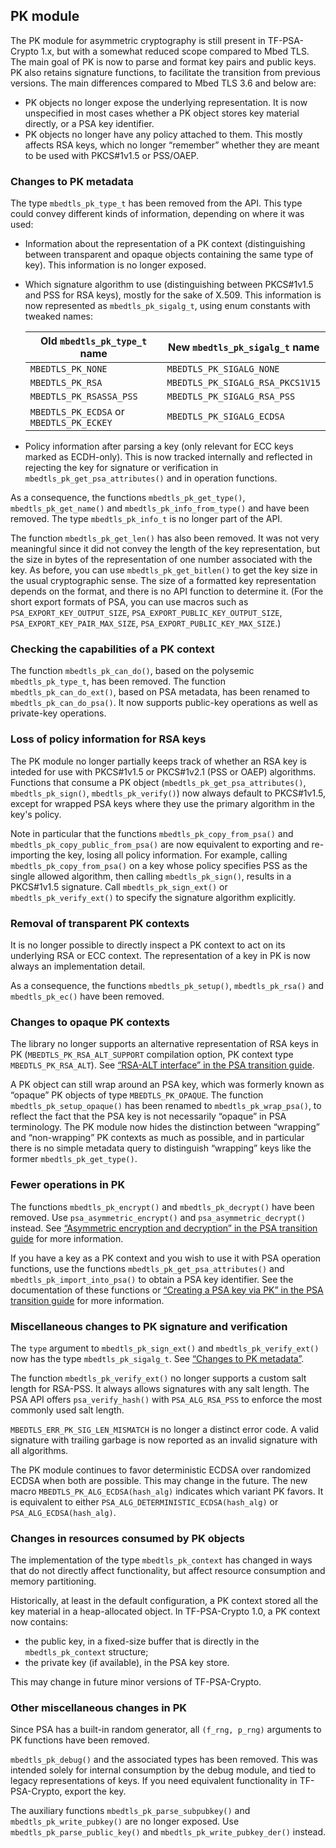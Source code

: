 ## PK module

The PK module for asymmetric cryptography is still present in TF-PSA-Crypto 1.x, but with a somewhat reduced scope compared to Mbed TLS. The main goal of PK is now to parse and format key pairs and public keys. PK also retains signature functions, to facilitate the transition from previous versions. The main differences compared to Mbed TLS 3.6 and below are:

* PK objects no longer expose the underlying representation. It is now unspecified in most cases whether a PK object stores key material directly, or a PSA key identifier.
* PK objects no longer have any policy attached to them. This mostly affects RSA keys, which no longer “remember” whether they are meant to be used with PKCS#1v1.5 or PSS/OAEP.

### Changes to PK metadata

The type `mbedtls_pk_type_t` has been removed from the API. This type could convey different kinds of information, depending on where it was used:

* Information about the representation of a PK context (distinguishing between transparent and opaque objects containing the same type of key). This information is no longer exposed.

* Which signature algorithm to use (distinguishing between PKCS#1v1.5 and PSS for RSA keys), mostly for the sake of X.509. This information is now represented as `mbedtls_pk_sigalg_t`, using enum constants with tweaked names:

    | Old `mbedtls_pk_type_t` name | New `mbedtls_pk_sigalg_t` name |
    | ---------------------------- | ------------------------------ |
    | `MBEDTLS_PK_NONE` | `MBEDTLS_PK_SIGALG_NONE` |
    | `MBEDTLS_PK_RSA` | `MBEDTLS_PK_SIGALG_RSA_PKCS1V15` |
    | `MBEDTLS_PK_RSASSA_PSS` | `MBEDTLS_PK_SIGALG_RSA_PSS` |
    | `MBEDTLS_PK_ECDSA` or `MBEDTLS_PK_ECKEY` | `MBEDTLS_PK_SIGALG_ECDSA` |

* Policy information after parsing a key (only relevant for ECC keys marked as ECDH-only). This is now tracked internally and reflected in rejecting the key for signature or verification in `mbedtls_pk_get_psa_attributes()` and in operation functions.
  <!-- Untested, see https://github.com/Mbed-TLS/TF-PSA-Crypto/issues/206 -->

As a consequence, the functions `mbedtls_pk_get_type()`, `mbedtls_pk_get_name()` and `mbedtls_pk_info_from_type()` and have been removed. The type `mbedtls_pk_info_t` is no longer part of the API.

The function `mbedtls_pk_get_len()` has also been removed. It was not very meaningful since it did not convey the length of the key representation, but the size in bytes of the representation of one number associated with the key. As before, you can use `mbedtls_pk_get_bitlen()` to get the key size in the usual cryptographic sense. The size of a formatted key representation depends on the format, and there is no API function to determine it. (For the short export formats of PSA, you can use macros such as `PSA_EXPORT_KEY_OUTPUT_SIZE`, `PSA_EXPORT_PUBLIC_KEY_OUTPUT_SIZE`, `PSA_EXPORT_KEY_PAIR_MAX_SIZE`, `PSA_EXPORT_PUBLIC_KEY_MAX_SIZE`.)

### Checking the capabilities of a PK context

The function `mbedtls_pk_can_do()`, based on the polysemic `mbedtls_pk_type_t`, has been removed. The function `mbedtls_pk_can_do_ext()`, based on PSA metadata, has been renamed to `mbedtls_pk_can_do_psa()`. It now supports public-key operations as well as private-key operations.

### Loss of policy information for RSA keys

The PK module no longer partially keeps track of whether an RSA key is inteded for use with PKCS#1v1.5 or PKCS#1v2.1 (PSS or OAEP) algorithms. Functions that consume a PK object (`mbedtls_pk_get_psa_attributes()`, `mbedtls_pk_sign()`, `mbedtls_pk_verify()`) now always default to PKCS#1v1.5, except for wrapped PSA keys where they use the primary algorithm in the key's policy.

Note in particular that the functions `mbedtls_pk_copy_from_psa()` and `mbedtls_pk_copy_public_from_psa()` are now equivalent to exporting and re-importing the key, losing all policy information. For example, calling `mbedtls_pk_copy_from_psa()` on a key whose policy specifies PSS as the single allowed algorithm, then calling `mbedtls_pk_sign()`, results in a PKCS#1v1.5 signature. Call `mbedtls_pk_sign_ext()` or `mbedtls_pk_verify_ext()` to specify the signature algorithm explicitly.

### Removal of transparent PK contexts

It is no longer possible to directly inspect a PK context to act on its underlying RSA or ECC context. The representation of a key in PK is now always an implementation detail.

As a consequence, the functions `mbedtls_pk_setup()`, `mbedtls_pk_rsa()` and `mbedtls_pk_ec()` have been removed.

### Changes to opaque PK contexts

The library no longer supports an alternative representation of RSA keys in PK (`MBEDTLS_PK_RSA_ALT_SUPPORT` compilation option, PK context type `MBEDTLS_PK_RSA_ALT`). See [“RSA-ALT interface” in the PSA transition guide](psa-transition.md#rsa-alt-interface).

A PK object can still wrap around an PSA key, which was formerly known as “opaque” PK objects of type `MBEDTLS_PK_OPAQUE`. The function `mbedtls_pk_setup_opaque()` has been renamed to `mbedtls_pk_wrap_psa()`, to reflect the fact that the PSA key is not necessarily “opaque” in PSA terminology. The PK module now hides the distinction between “wrapping” and “non-wrapping” PK contexts as much as possible, and in particular there is no simple metadata query to distinguish “wrapping” keys like the former `mbedtls_pk_get_type()`.

### Fewer operations in PK

The functions `mbedtls_pk_encrypt()` and `mbedtls_pk_decrypt()` have been removed. Use `psa_asymmetric_encrypt()` and `psa_asymmetric_decrypt()` instead. See [“Asymmetric encryption and decryption” in the PSA transition guide](psa-transition.md#rsa-alt-interface) for more information.

If you have a key as a PK context and you wish to use it with PSA operation functions, use the functions `mbedtls_pk_get_psa_attributes()` and `mbedtls_pk_import_into_psa()` to obtain a PSA key identifier. See the documentation of these functions or [“Creating a PSA key via PK” in the PSA transition guide](psa-transition.md#creating-a-psa-key-via-pk) for more information.

### Miscellaneous changes to PK signature and verification

The `type` argument to `mbedtls_pk_sign_ext()` and `mbedtls_pk_verify_ext()` now has the type `mbedtls_pk_sigalg_t`. See [“Changes to PK metadata”](#changes-to-pk-metadata).

The function `mbedtls_pk_verify_ext()` no longer supports a custom salt length for RSA-PSS. It always allows signatures with any salt length. The PSA API offers `psa_verify_hash()` with `PSA_ALG_RSA_PSS` to enforce the most commonly used salt length.

`MBEDTLS_ERR_PK_SIG_LEN_MISMATCH` is no longer a distinct error code. A valid signature with trailing garbage is now reported as an invalid signature with all algorithms.

The PK module continues to favor deterministic ECDSA over randomized ECDSA when both are possible. This may change in the future. The new macro `MBEDTLS_PK_ALG_ECDSA(hash_alg)` indicates which variant PK favors. It is equivalent to either `PSA_ALG_DETERMINISTIC_ECDSA(hash_alg)` or `PSA_ALG_ECDSA(hash_alg)`.

### Changes in resources consumed by PK objects

The implementation of the type `mbedtls_pk_context` has changed in ways that do not directly affect functionality, but affect resource consumption and memory partitioning.

Historically, at least in the default configuration, a PK context stored all the key material in a heap-allocated object. In TF-PSA-Crypto 1.0, a PK context now contains:

* the public key, in a fixed-size buffer that is directly in the `mbedtls_pk_context` structure;
* the private key (if available), in the PSA key store.

This may change in future minor versions of TF-PSA-Crypto.

### Other miscellaneous changes in PK

Since PSA has a built-in random generator, all `(f_rng, p_rng)` arguments to PK functions have been removed.

`mbedtls_pk_debug()` and the associated types has been removed. This was intended solely for internal consumption by the debug module, and tied to legacy representations of keys. If you need equivalent functionality in TF-PSA-Crypto, export the key.

The auxiliary functions `mbedtls_pk_parse_subpubkey()` and `mbedtls_pk_write_pubkey()` are no longer exposed. Use `mbedtls_pk_parse_public_key()` and `mbedtls_pk_write_pubkey_der()` instead.

